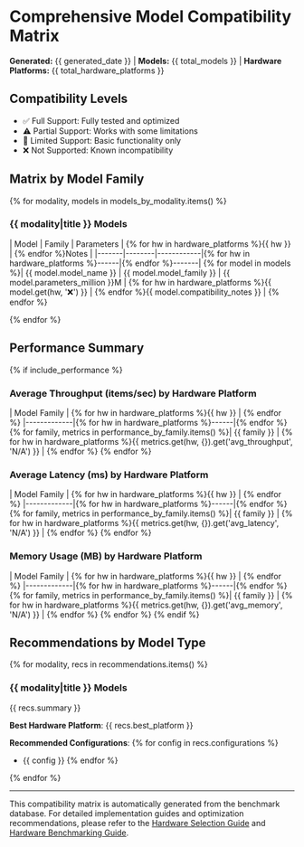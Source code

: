 # Comprehensive Model Compatibility Matrix

**Generated:** {{ generated_date }} | **Models:** {{ total_models }} | **Hardware Platforms:** {{ total_hardware_platforms }}

## Compatibility Levels
- ✅ Full Support: Fully tested and optimized
- ⚠️ Partial Support: Works with some limitations
- 🔶 Limited Support: Basic functionality only
- ❌ Not Supported: Known incompatibility

## Matrix by Model Family

{% for modality, models in models_by_modality.items() %}
### {{ modality|title }} Models

| Model | Family | Parameters | {% for hw in hardware_platforms %}{{ hw }} | {% endfor %}Notes |
|-------|--------|------------|{% for hw in hardware_platforms %}------|{% endfor %}-------|
{% for model in models %}| {{ model.model_name }} | {{ model.model_family }} | {{ model.parameters_million }}M | {% for hw in hardware_platforms %}{{ model.get(hw, '❌') }} | {% endfor %}{{ model.compatibility_notes }} |
{% endfor %}

{% endfor %}

## Performance Summary

{% if include_performance %}
### Average Throughput (items/sec) by Hardware Platform

| Model Family | {% for hw in hardware_platforms %}{{ hw }} | {% endfor %}
|-------------|{% for hw in hardware_platforms %}------|{% endfor %}
{% for family, metrics in performance_by_family.items() %}| {{ family }} | {% for hw in hardware_platforms %}{{ metrics.get(hw, {}).get('avg_throughput', 'N/A') }} | {% endfor %}
{% endfor %}

### Average Latency (ms) by Hardware Platform

| Model Family | {% for hw in hardware_platforms %}{{ hw }} | {% endfor %}
|-------------|{% for hw in hardware_platforms %}------|{% endfor %}
{% for family, metrics in performance_by_family.items() %}| {{ family }} | {% for hw in hardware_platforms %}{{ metrics.get(hw, {}).get('avg_latency', 'N/A') }} | {% endfor %}
{% endfor %}

### Memory Usage (MB) by Hardware Platform

| Model Family | {% for hw in hardware_platforms %}{{ hw }} | {% endfor %}
|-------------|{% for hw in hardware_platforms %}------|{% endfor %}
{% for family, metrics in performance_by_family.items() %}| {{ family }} | {% for hw in hardware_platforms %}{{ metrics.get(hw, {}).get('avg_memory', 'N/A') }} | {% endfor %}
{% endfor %}
{% endif %}

## Recommendations by Model Type

{% for modality, recs in recommendations.items() %}
### {{ modality|title }} Models

{{ recs.summary }}

**Best Hardware Platform**: {{ recs.best_platform }}

**Recommended Configurations**:
{% for config in recs.configurations %}
- {{ config }}
{% endfor %}

{% endfor %}

---

This compatibility matrix is automatically generated from the benchmark database. For detailed implementation guides and optimization recommendations, please refer to the [Hardware Selection Guide](HARDWARE_SELECTION_GUIDE.md) and [Hardware Benchmarking Guide](HARDWARE_BENCHMARKING_GUIDE.md).